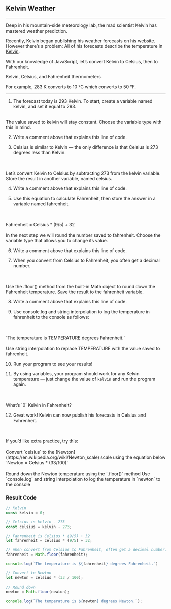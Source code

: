 ## Kelvin Weather
---
Deep in his mountain-side meteorology lab, the mad scientist Kelvin has mastered weather prediction.

Recently, Kelvin began publishing his weather forecasts on his website. However there’s a problem: All of his forecasts describe the temperature in [Kelvin](https://en.wikipedia.org/wiki/Kelvin).

With our knowledge of JavaScript, let’s convert Kelvin to Celsius, then to Fahrenheit.

Kelvin, Celsius, and Fahrenheit thermometers

For example, 283 K converts to 10 °C which converts to 50 °F.

---
1. The forecast today is 293 Kelvin. To start, create a variable named kelvin, and set it equal to 293.
<br>
The value saved to kelvin will stay constant. Choose the variable type with this in mind.

2. Write a comment above that explains this line of code.

3. Celsius is similar to Kelvin — the only difference is that Celsius is 273 degrees less than Kelvin.
<br>
<br>
Let’s convert Kelvin to Celsius by subtracting 273 from the kelvin variable. Store the result in another variable, named celsius.

4. Write a comment above that explains this line of code.

5. Use this equation to calculate Fahrenheit, then store the answer in a variable named fahrenheit.
<br>
<br>
Fahrenheit = Celsius * (9/5) + 32
<br>
<br>
In the next step we will round the number saved to fahrenheit. Choose the variable type that allows you to change its value.

6. Write a comment above that explains this line of code.

7. When you convert from Celsius to Fahrenheit, you often get a decimal number.
<br>
<br>
Use the .floor() method from the built-in Math object to round down the Fahrenheit temperature. Save the result to the fahrenheit variable.

8. Write a comment above that explains this line of code.

9. Use console.log and string interpolation to log the temperature in fahrenheit to the console as follows:
<br>
<br>
`The temperature is TEMPERATURE degrees Fahrenheit.`
<br>
<br>
Use string interpolation to replace TEMPERATURE with the value saved to fahrenheit.

10. Run your program to see your results!

11. By using variables, your program should work for any Kelvin temperature — just change the value of `kelvin` and run the program again.
<br>
<br>
What’s `0` Kelvin in Fahrenheit?

12. Great work! Kelvin can now publish his forecasts in Celsius and Fahrenheit.
<br>
<br>
If you’d like extra practice, try this:
<br>
<br>
Convert `celsius` to the [Newton](https://en.wikipedia.org/wiki/Newton_scale) scale using the equation below
<br>
`Newton = Celsius * (33/100)`
<br>
<br>
Round down the Newton temperature using the `.floor()` method
Use `console.log` and string interpolation to log the temperature in `newton` to the console

<br>

### Result Code
```javascript
// Kelvin
const kelvin = 0;

// Celsius is kelvin - 273
const celsius = kelvin - 273;

// Fahrenheit is Celsius * (9/5) + 32
let fahrenheit = celsius * (9/5) + 32;

// When convert from Celsius to Fahrenheit, often get a decimal number.
fahrenheit = Math.floor(fahrenheit);

console.log(`The temperature is ${fahrenheit} degrees Fahrenheit.`)

// Convert to Newton
let newton = celsius * (33 / 100);
 
// Round down
newton = Math.floor(newton);
 
console.log(`The temperature is ${newton} degrees Newton.`);
```